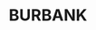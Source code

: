 ---
lastmod: '2025-04-06T06:05:21+00:00'
latitude: -27.558858
layout: suburb
longitude: 153.154177
postcode: '4156'
state: QLD
title: BURBANK
url: /qld/burbank/
---